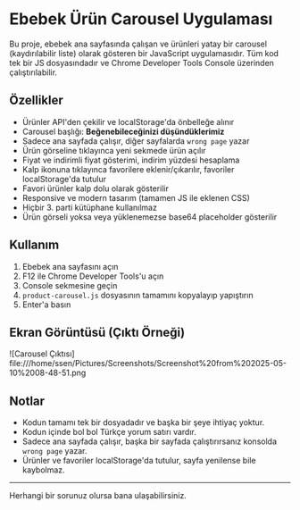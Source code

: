 # Ebebek Ürün Carousel Uygulaması

Bu proje, ebebek ana sayfasında çalışan ve ürünleri yatay bir carousel (kaydırılabilir liste) olarak gösteren bir JavaScript uygulamasıdır. Tüm kod tek bir JS dosyasındadır ve Chrome Developer Tools Console üzerinden çalıştırılabilir.

## Özellikler
- Ürünler API'den çekilir ve localStorage'da önbelleğe alınır
- Carousel başlığı: **Beğenebileceğinizi düşündüklerimiz**
- Sadece ana sayfada çalışır, diğer sayfalarda `wrong page` yazar
- Ürün görseline tıklayınca yeni sekmede ürün açılır
- Fiyat ve indirimli fiyat gösterimi, indirim yüzdesi hesaplama
- Kalp ikonuna tıklayınca favorilere eklenir/çıkarılır, favoriler localStorage'da tutulur
- Favori ürünler kalp dolu olarak gösterilir
- Responsive ve modern tasarım (tamamen JS ile eklenen CSS)
- Hiçbir 3. parti kütüphane kullanılmaz
- Ürün görseli yoksa veya yüklenemezse base64 placeholder gösterilir

## Kullanım
1. Ebebek ana sayfasını açın
2. F12 ile Chrome Developer Tools'u açın
3. Console sekmesine geçin
4. `product-carousel.js` dosyasının tamamını kopyalayıp yapıştırın
5. Enter'a basın

## Ekran Görüntüsü (Çıktı Örneği)

![Carousel Çıktısı]
file:///home/ssen/Pictures/Screenshots/Screenshot%20from%202025-05-10%2008-48-51.png


## Notlar
- Kodun tamamı tek bir dosyadadır ve başka bir şeye ihtiyaç yoktur.
- Kodun içinde bol bol Türkçe yorum satırı vardır.
- Sadece ana sayfada çalışır, başka bir sayfada çalıştırırsanız konsolda `wrong page` yazar.
- Ürünler ve favoriler localStorage'da tutulur, sayfa yenilense bile kaybolmaz.

---

Herhangi bir sorunuz olursa bana ulaşabilirsiniz. 
